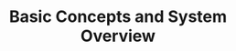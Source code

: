 ---
# -------------------------- #
#          PAGE INFO         #
# -------------------------- #

title: Basic Concepts and System Overview
permalink: /getting-started/basic-concepts-system-overview
keywords: getting started, get started, get set up, set up stitch, setup, guide

summary: "The basic concepts and architecture of Stitch, including an overview of replication and the Stitch system."

layout: general
sidebar: on-page
toc: false

level: "guide"
key: "basic-concepts"
weight: 1


# -------------------------- #
#   RELATED SIDEBAR LINKS    #
# -------------------------- #

related:
  - title: "Set up your Stitch data pipeline"
    link: "{{ link.getting-started.onboarding | prepend: site.baseurl }}"

  - title: "Connecting outside integrations"
    link: "{{ link.integrations.other-data-sources | prepend: site.baseurl }}"

  - title: "Understand your Stitch row usage"
    link: "{{ link.getting-started.row-usage | prepend: site.baseurl }}"

  # - title: "Stitch feature overview"
  #   link: "{{ link.getting-started.feature-overview | prepend: site.baseurl }}"

  - title: "All Getting Started guides"
    link: "{{ link.getting-started.category | prepend: site.baseurl }}"


# -------------------------- #
#         GUIDE INTRO        #
# -------------------------- #

intro: |
  {% include misc/data-files.html %}

  Welcome to Stitch! 

  Stitch is a cloud-first, open source platform for rapidly moving data. A simple, powerful ETL service, Stitch connects to all your data sources -- from databases like MySQL and MongoDB, to SaaS applications like Salesforce and Zendesk -- and replicates that data to a destination of your choosing.

  In this guide, we'll cover the basic concepts and architecture of Stitch, including:

  {% for section in page.sections %}
  - [{{ section.summary }}](#{{ section.anchor }})
  {% endfor %}


# -------------------------- #
#      CONTENT SECTIONS      #
# -------------------------- #

sections:
  - title: "Basics"
    anchor: "basics"
    summary: "What Stitch does, how to get set up, and how usage is calculated"
    content: |
      {% for subsection in section.subsections %}
      - [{{ subsection.summary }}](#{{ subsection.anchor }})
      {% endfor %}

    subsections:
      - title: "What is Stitch?"
        anchor: "what-is-stitch"
        summary: "What does Stitch do?"
        content: |
          Stitch a cloud-based, ETL data pipeline. ETL is short for extract, transform, load, which are the steps in a process that moves data from a source to a destination.

          That being said, keep in mind that Stitch isn't:

          - **A data analysis service**. We have many [analytics partners]({{ site.partners }}){:target="new"} who can help here, however.
          - **A data visualization or querying tool.** Stitch only moves data. To analyze it, you'll need an additional tool. Refer to our list of [analysis tools]({{ site.baseurl | append: "/analysis-tools" }}) for some suggestions.
          - **A destination**. A destination is typically a data warehouse and is required to use Stitch. While we can't create one for you, you can use our [Choosing a destination guide]({{ link.destinations.overviews.choose-destination | prepend: site.baseurl }}) if you need some help picking the right destination for your needs.

      - title: "Get set up"
        anchor: "concepts--getting-set-up"
        summary: "Getting set up with Stitch"
        content: |
          In just a few minutes, you can set up your own data pipeline:

          1. **Sign up for a Stitch account**. Don't have an account yet? [Sign up here for your free trial]({{ site.sign-in }}){:target="new"}.
          2. **Connect a destination**. A destination, typically a database or data warehouse, where Stitch will load the replicated data. This includes products like Amazon Redshift, Amazon S3, or Google BigQuery.
          3. **Connect an integration**. Integrations are data sources, or where Stitch replicates data from. This includes SaaS applications like Google Analytics, databases like MySQL, and more.

          For a step-by-step look at setting up Stitch, refer to the [Setting up your Stitch data pipeline guide]({{ link.getting-started-onboarding | prepend: site.baseurl }}).

      - title: "Integrations and destinations"
        anchor: "concepts--integrations-destinations"
        summary: "What integrations and destinations are"
        content: |
          To use Stitch, you need a destination and at least one integration, or data source.

        sub-subsections:
          - title: "Destinations"
            anchor: "concepts--destinations"
            content: |
              Stitch supports some of the most popular data lakes, warehouses, and storage platforms as destinations, such as Amazon Redshift, Google BigQuery, and Microsoft Azure Synapse Analytics.

              The destination you choose determines how replicated data is loaded and structured. This is discussed in more detail in the [Transformations](#transformations) section.

              Refer to the [Destination]({{ site.baseurl }}/destinations) documentation for more info on each of Stitch's destination offerings. If you're new to data warehousing or you want to see how Stitch's destination offerings compare to each other, check out our [Choosing a Destination guide]({{ link.destinations.overviews.choose-destination | prepend: site.baseurl }}). This guide will help you choose the best Stitch destination for your data warehousing needs, from ensuring your data sources are compatible to staying within your budget.

          - title: "Integrations"
            anchor: "concepts--integrations"
            content: |
              An integration is a data source. This can be a database, API, file, or other data application that Stitch replicates data from, such as MySQL, Google Analytics, or Amazon S3.

              During your free trial, all of Stitch's integrations are accessible. After the trial ends, some integrations - such as Oracle or Google Analytics 360 - are only available if you enter into an [{{ site.data.stitch.subscription-plans.unlimited.name }} or {{ site.data.stitch.subscription-plans.unlimited-plus.name }} plan]({{ link.account.enterprise-features | prepend: site.baseurl }}).

              Refer to the [Integration]({{ site.baseurl }}/integrations) documentation for more info on each of Stitch's integrations, such as what data is available or what features are supported.

      - title: "Rows and Stitch usage"
        anchor: "concepts--rows-stitch-usage"
        summary: "How Stitch usage is calculated"
        content: |
          Stitch usage is volume-based. Much like the data part of a cell phone plan, each Stitch plan includes a set number of [replicated rows]({{ link.getting-started.row-usage | prepend: site.baseurl | append:"#what-is-a-replicated-row" }}) per month. Your overall row usage can be affected by a variety of factors, including the destination you choose and number of integrations you have.

          For an in-depth walkthrough of how usage is calculated, the factors that affect it, and how you can reduce your usage, refer to the [Understanding and Reducing Your Usage guide]({{ link.getting-started.row-usage | prepend: site.baseurl }}).

  - title: "Replication"
    anchor: "replication"
    summary: "An overview of data replication in Stitch"
    content: |
      Stitch's replication process consists of three distinct phases:

      1. **Extract**: Stitch pulls data from your data sources and persists it to Stitch's data pipeline through the Import API.
      2. **Prepare**: Data is [lightly transformed](#transformations) to ensure compatibility with the destination. 
      3. **Load**: Stitch loads the data into your destination.

      A single occurrence of these three phases is called a **replication job**. You can keep an eye on a replication job's progress on any [integration's **Summary** page]({{ link.replication.rep-progress | prepend: site.baseurl }}).

    subsections:
      - title: "Extraction settings"
        anchor: "replication--settings"
        content: |
          When you set up an integration in Stitch, you'll also need to define its replication settings. These settings control the Extraction phase of the replication process, including [how often Extraction occurs]({{ link.replication.rep-scheduling | prepend: site.baseurl }}), [what data should be extracted]({{ link.replication.syncing | prepend: site.baseurl }}), and [how data is extracted]({{ link.replication.rep-methods | prepend: site.baseurl }}).

      - title: "Time to data loaded"
        anchor: "replication-performance"
        content: |
          Because our process is performed in steps, it's important to note that Stitch replication isn't real-time. This means that there will be some time between data extracted and data loaded, which you can read more about in the [System architecture section](#system-architecture) of this guide.

          Additionally, the speed of Extraction and Loading is largely dependent on the resources available in your data sources and destination.

      - title: "Deleted records"
        anchor: "replication--never-delete"
        content: |
          Stitch will never delete data from your destination, even if records have been deleted from the source. Refer to the [Deleted Record Handling guide]({{ link.replication.deleted-records | prepend: site.baseurl }}) for more info and examples.

  - title: "Transformations"
    anchor: "transformations"
    summary: "The data transformations Stitch performs"
    content: |
      Stitch's goal is to get data from your data sources to your destination [in a useful, raw format](https://www.stitchdata.com/blog/why-our-etl-tool-doesnt-do-transformations/){:target="new"}:

      > _Useful_ means with types and structures that make the data easy to work with, and _raw_ means staying as close to the original representation as possible.

      This doesn't mean that Stitch doesn't perform transformations during the replication process. Stitch just doesn't perform _arbitrary_ transformations - Stitch will perform only the transformations required to ensure the loaded data is useful and compatible with your destination. The transformations Stitch performs are dependent on the destination you choose. These can include:

      {% for subsection in section.subsections %}
      - [{{ subsection.title }}](#{{ subsection.anchor }})
      {% endfor %}

      Stitch's philosophy is that what you do with your data depends on your needs, and by keeping data close to its original form, Stitch enables you to manage and transform it as you see fit. While we don't support user-defined transformations inside of Stitch, you can take advantage of [Talend's transformation and data quality solutions](https://www.stitchdata.com/platform/datatransformation/){:target="new"} to design and integrate your own transformations.

    subsections:
      - title: "Data typing"
        anchor: "data-typing"
        example-data:
          - id: "1"
            boolean: "true"
            string: ""
          - id: "2"
            boolean: ""
            string: "yes"
          - id: "3"
            boolean: ""
            string: "no"
        content: |
          Stitch's data typing process consists of three steps which take place during replication:

          1. **Extraction**: Identify the data type in the source
          2. **Preparing**: Map the data type to a Stitch data type
          3. **Loading**: Convert the Stitch data type to a destination-compatible data type

          Stitch converts data types only where needed to ensure the data is accepted by your destination.

          With some exceptions, when a data type is changed or a field has multiple data types in the source, Stitch will create an additional column in the destination to accommodate the new data type. This will look like the column has been "split". For example:

          {% assign column-headings = "id|has_magic__bo|has_magic__st" | split: "|" %}
          {% assign attributes = "id|boolean|string" | split: "|" %}

          <table class="attribute-list">
          <tr>
          {% for column-heading in column-headings %}
          <td>
          <strong>{{ column-heading }}</strong>
          </td>
          {% endfor %}
          </tr>
          {% for example in subsection.example-data %}
          <tr>
          {% for attribute in attributes %}
          <td>
          {{ example[attribute] }}
          </td>
          {% endfor %}
          </tr>
          {% endfor %}
          </table>

          Stitch handles changed data types in this way to ensure previously loaded data is retained in its original format. Some Stitch customers use views to coerce data types when this occurs.

          Refer to the [Columns with mixed data types guide]({{ link.destinations.storage.column-splitting | prepend: site.baseurl }}) for more info and examples.

      - title: "JSON structures"
        anchor: "json-structures"
        content: |
          The destination you're using determines how Stitch handles complex JSON structures such as arrays and objects.

          If your destination natively supports storing nested data, Stitch will store the data as a type appropriate for storing semi-structured data. You can then use the JSON functions supported by the destination to parse and analyze the data.

          If your destinaton doesn't natively support storing nested data, Stitch will "de-nest", or normalize, the data into relations. For JSON objects, attributes will be flattened into the table, while arrays will be unpacked into subtables. For more info and examples, refer to the [Nested JSON structures guide]({{ link.destinations.storage.nested-structures | prepend: site.baseurl }}).

      - title: "Object names"
        anchor: "object-names"
        content: |
          When you initially set up an integration, you'll define [the name of the schema in the destination]({{ link.destinations.storage.stitch-schema | prepend: site.baseurl | append: "#integration-schema-names" }}) where Stitch will load that integration's data.

          The names of the tables and columns you set to replicate, however, are automatically generated based on two factors:

          1. The name of the object in the source
          2. The object naming rules enforced by the destination

          During loading, Stitch will attempt to keep object names as close to the source as possible. Some transformations may occur to ensure that the object name conforms to the destination's naming rules.

          **Note**: Table and column names cannot be changed in Stitch.

      - title: "Timezones"
        anchor: "timezones"
        content: |
          Some of the destinations Stitch offers don't natively support timezones. To ensure accuracy and consistency, Stitch handles data with timezones in this manner:

          1. Extract the data from the source
          2. Convert the source data to UTC
          3. Load the data as UTC into your destination

          Depending on the destination you're using, the data may or may not be stored with the timezone information. This is dependent on whether the destination supports timezones.

          For more info, refer to the [loading reference]({{ link.destinations.storage.loading-data | prepend: site.baseurl }}) for your destination.

  - title: "System architecture"
    anchor: "system-architecture"
    summary: "A step-by-step tour of the Stitch system, from data extracted to data loaded"
    content: |
      Now that you understand the basics of Stitch and how data replication works, let's take a look at the internal workings of the Stitch system.

      Stitch's replication process consists of three phases:

      {% for subsection in section.subsections %}
      1. [{{ subsection.title }}](#{{ subsection.anchor }})
      {% endfor %} 

      {% include layout/image.html type="inline" file="/system-architecture.png" enlarge=true %}

      **Note**: This process is the same regardless of your account's [data pipeline region]({{ link.security.supported-operating-regions | prepend: site.baseurl }}).

    subsections:
      - title: "Extract"
        anchor: "system-architecture--extraction"
        content: |
          The first phase in the replication process is called **Extract**. During this phase, data is extracted from an integration using the [replication settings you define](#replication--settings).

          The Extract phase includes:

          {% for sub-subsection in subsection.sub-subsections %}
          - [{{ sub-subsection.title }}](#{{ sub-subsection.anchor }})
          {% endfor %}

        sub-subsections:
          - title: "Step 1: The Singer-based replication engine"
            anchor: "system-architecture--singer-based-rep-engine"
            content: |
              For SaaS applications and databases, data is pulled on a schedule using the Singer-based replication engine that Stitch runs against data sources like APIs, databases, and flat files.

              During this step, two things happen:

              1. **A structure sync**. At the start of every extraction, Stitch will run what is called a structure sync. A structure sync detects the tables and columns available in the source, along with any changes to the structure of those tables and columns.

                 **Note**: New tables and columns detected during a structure sync will be available in Stitch after the current replication job ends. For the majority of integrations, new tables and columns won't be automatically set to replicate.
              2. **Data is extracted in JSON format.** Based on the schemas, tables, and columns set to replicate, Stitch extracts the data in JSON format and sends it to the Import API.

          - title: "Step 2: The Import API"
            anchor: "system-architecture--import-api"
            content: |
              The next step in the replication process is the Import API. 

              For data sent directly to Stitch through a webhook or Import API integration, this is the first step in the replication process. (**Note**: This is why webhook and Import API integrations don't have [Extraction Logs]({{ link.replication.extraction-logs | prepend: site.baseurl }}).)

              The [Import API]({{ link.import-api.getting-started | prepend: site.baseurl }}) validates and authenticates each request, and then persists the data to Stitch's internal data pipeline.

              If the data fails validation or another critical error occurs, the extraction will fail and trigger an [in-app and email notification]({{ link.account.notification-settings | prepend: site.baseurl }}). The error can also be viewed in an integration's [Extraction Logs]({{ link.replication.extraction-logs | prepend: site.baseurl }}) tab.

              ---

      - title: "Prepare"
        anchor: "system-architecture--preparing"
        content: |
          The second phase in the replication process is called **Prepare**. During this phase, the extracted data is buffered in Stitch's durable, highly available internal data pipeline and readied for loading.

          The Prepare phase includes:

          {% for sub-subsection in subsection.sub-subsections %}
          - [{{ sub-subsection.title }}](#{{ sub-subsection.anchor }})
          {% endfor %}

        sub-subsections:
          - title: "Step 3: The Pipeline"
            anchor: "system-architecture--pipeline"
            content: |
              Stitch uses Apache Kafka and Amazon S3 systems spanning multiple data centers to durably buffer the data received by the Import API, and ensure we meet our most important service-level target: don't lose data. Data is always encrypted at rest, and automatically deleted from the buffer after no more than seven days.

          - title: "Step 4: The Streamery"
            anchor: "system-architecture--streamery"
            content: |
              Next, data is read from the pipeline and separated, batched, and prepared for loading by an internal Stitch service called the Streamery.

              The Streamery writes data to Amazon S3 that is encrypted, separated by tenant (Stitch account) and data set, and ready to be loaded. Most data is loaded within minutes, but if a destination is unavailable, it can stay in S3 for up to 30 days before being automatically deleted.

              ---

      - title: "Load"
        anchor: "system-architecture--loading"
        content: |
          The last phase in the replication process is called **Load**. During this phase, the prepared data is transformed to be compatible with the destination, and then loaded.

          The Loading phase includes:

          {% for sub-subsection in subsection.sub-subsections %}
          - [{{ sub-subsection.title }}](#{{ sub-subsection.anchor }})
          {% endfor %}
          
        sub-subsections:
          - title: "Step 5: The Loaders"
            anchor: "system-architecture--loaders"
            content: |
              A Loader reads data from the Streamery (Amazon S3) and performs the [transformations](#transformations) necessary - such as converting data into the appropriate data types or structure - before loading it into your destination. Disk is used as a temporary buffer, data is encrypted when written, and deleted immediately once loaded.

              Stitch defaults to using [SSL/TLS-encrypted connections]({{ link.security.encryption | prepend: site.baseurl | append: "#connections-ssl-default" }}) to your destination when possible. [SSH-encrypted tunnels]({{ link.security.encryption | prepend: site.baseurl | append: "#ssh-tunnel-connections" }}) are also available to be configured for most destination types.

              If a critical error occurs, the load will fail and trigger an [in-app and email notification]({{ link.account.notification-settings | prepend: site.baseurl }}). The error can also be viewed in an integration's [Loading Reports]({{ link.replication.loading-reports | prepend: site.baseurl }}) tab.

          - title: "Step 6: Your destination"
            anchor: "system-architecture--destination"
            content: |
              Data is finally loaded into your destination! For each integration, Stitch will create a schema (or dataset, or folder, or database, depending on your destination) and load that integration's data into it. Refer to the [Understanding integration schema structures guide]({{ link.destinations.storage.stitch-schema | prepend: site.baseurl }}) for info on how schemas will be structured.

              At this point, you can use an [analysis tool]({{ site.baseurl }}/analysis-tools) to interact with your data.

  - title: "Next steps"
    anchor: "next-steps"
    summary: "Some next steps"
    content: |
      Now that you've mastered the basics, move onto:

      {% assign getting-started-guides = site.getting-started | where:"level","guide" | sort:"weight" %}

      {% for guide in getting-started-guides %}
      {% unless guide.url == page.url %}
      - [**{{ guide.title }}**]({{ guide.url | prepend: site.baseurl }}): {{ guide.summary }}
      {% endunless %}
      {% endfor %}
---